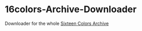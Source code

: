 # 16colors-Archive-Downloader
Downloader for the whole [Sixteen Colors Archive](https://github.com/sixteencolors/sixteencolors-archive)
